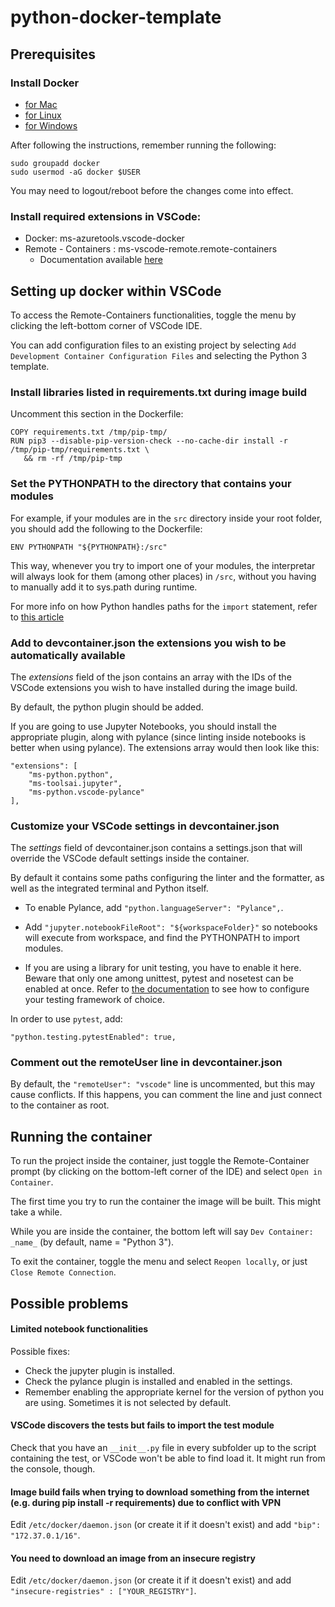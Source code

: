 # python-docker-template


## Prerequisites

### Install Docker

- [for Mac](https://docs.docker.com/docker-for-mac/install/)
- [for Linux](https://docs.docker.com/install/linux/docker-ce/ubuntu/)
- [for Windows](https://docs.docker.com/docker-for-windows/install/)

After following the instructions, remember running the following:
```
sudo groupadd docker
sudo usermod -aG docker $USER
```
You may need to logout/reboot before the changes come into effect.


### Install required extensions in VSCode:

- Docker: ms-azuretools.vscode-docker
- Remote - Containers : ms-vscode-remote.remote-containers
  - Documentation available [here](https://code.visualstudio.com/docs/remote/containers)


## Setting up docker within VSCode

To access the Remote-Containers functionalities, toggle the menu by clicking the left-bottom corner of VSCode IDE.

You can add configuration files to an existing project by selecting `Add Development Container Configuration Files` and selecting the Python 3 template.

### Install libraries listed in requirements.txt during image build
Uncomment this section in the Dockerfile:
```
COPY requirements.txt /tmp/pip-tmp/
RUN pip3 --disable-pip-version-check --no-cache-dir install -r /tmp/pip-tmp/requirements.txt \
   && rm -rf /tmp/pip-tmp
```

### Set the PYTHONPATH to the directory that contains your modules
For example, if your modules are in the `src` directory inside your root folder, you should add the following to the Dockerfile:
```
ENV PYTHONPATH "${PYTHONPATH}:/src"
```
This way, whenever you try to import one of your modules, the interpretar will always look for them (among other places) in `/src`, without you having to manually add it to sys.path during runtime.

For more info on how Python handles paths for the `import` statement, refer to [this article](https://www.devdungeon.com/content/python-import-syspath-and-pythonpath-tutorial#toc-5)


### Add to devcontainer.json the extensions you wish to be automatically available
The _extensions_ field of the json contains an array with the IDs of the VSCode extensions you wish to have installed during the image build.

By default, the python plugin should be added.

If you are going to use Jupyter Notebooks, you should install the appropriate plugin, along with pylance (since linting inside notebooks is better when using pylance). The extensions array would then look like this:
```
"extensions": [
	"ms-python.python",
	"ms-toolsai.jupyter",
	"ms-python.vscode-pylance"
],
```

### Customize your VSCode settings in devcontainer.json
The _settings_ field of devcontainer.json contains a settings.json that will override the VSCode default settings inside the container.

By default it contains some paths configuring the linter and the formatter, as well as the integrated terminal and Python itself.

- To enable Pylance, add `"python.languageServer": "Pylance",`.

- Add `"jupyter.notebookFileRoot": "${workspaceFolder}"` so notebooks will execute from workspace, and find the PYTHONPATH to import modules.

- If you are using a library for unit testing, you have to enable it here. Beware that only one among unittest, pytest and nosetest can be enabled at once. Refer to [the documentation](https://code.visualstudio.com/docs/python/testing#_test-configuration-settings) to see how to configure your testing framework of choice.

In order to use `pytest`, add:
```
"python.testing.pytestEnabled": true,
```


### Comment out the remoteUser line in devcontainer.json
By default, the `"remoteUser": "vscode"` line is uncommented, but this may cause conflicts. If this happens, you can comment the line and just connect to the container as root.



## Running the container
To run the project inside the container, just toggle the Remote-Container prompt (by clicking on the bottom-left corner of the IDE) and select `Open in Container`.

The first time you try to run the container the image will be built. This might take a while.

While you are inside the container, the bottom left will say `Dev Container: _name_` (by default, name = "Python 3").

To exit the container, toggle the menu and select `Reopen locally`, or just `Close Remote Connection`.


## Possible problems

#### **Limited notebook functionalities**
Possible fixes:
- Check the jupyter plugin is installed.
- Check the pylance plugin is installed and enabled in the settings.
- Remember enabling the appropriate kernel for the version of python you are using. Sometimes it is not selected by default.

#### **VSCode discovers the tests but fails to import the test module**
Check that you have an `__init__.py` file in every subfolder up to the script containing the test, or VSCode won't be able to find load it.
It might run from the console, though.


#### **Image build fails when trying to download something from the internet (e.g. during pip install -r requirements) due to conflict with VPN**
Edit `/etc/docker/daemon.json` (or create it if it doesn't exist) and add `"bip": "172.37.0.1/16"`.

#### **You need to download an image from an insecure registry**
Edit `/etc/docker/daemon.json` (or create it if it doesn't exist) and add `"insecure-registries" : ["YOUR_REGISTRY"]`.
